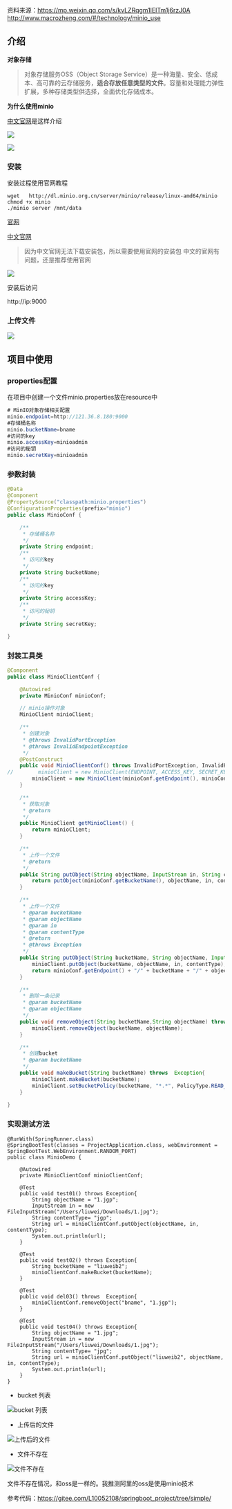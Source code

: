 资料来源：https://mp.weixin.qq.com/s/kvLZRqgm1lEITm1j6rzJ0A
http://www.macrozheng.com/#/technology/minio_use

## 介绍

**对象存储**

> 对象存储服务OSS（Object Storage Service）是一种海量、安全、低成本、高可靠的云存储服务，**适合存放任意类型的文件**。容量和处理能力弹性扩展，多种存储类型供选择，全面优化存储成本。

**为什么使用minio**

[中文官网](http://www.minio.org.cn/)是这样介绍

![](large/e6c9d24ely1h0pmax6z0dj22000p40wz.jpg)

![](large/e6c9d24ely1h0pmcmn3lpj21550u0diu.jpg)



### 安装

安装过程使用官网教程

~~~~shell
wget   http://dl.minio.org.cn/server/minio/release/linux-amd64/minio
chmod +x minio
./minio server /mnt/data
~~~~

[官网](https://min.io/)

[中文官网](http://www.minio.org.cn/)

> 因为中文官网无法下载安装包，所以需要使用官网的安装包
> 中文的官网有问题，还是推荐使用官网

![](large/e6c9d24ely1h0pmi4bhv9j21hw0leady.jpg)

安装后访问

http://ip:9000

### 上传文件

![](large/e6c9d24ely1h0pmn7c2mbj20bo0pl3yu.jpg)

## 项目中使用

### properties配置

在项目中创建一个文件minio.properties放在resource中

```Java
# MinIO对象存储相关配置
minio.endpoint=http://121.36.8.180:9000
#存储桶名称
minio.bucketName=bname
#访问的key
minio.accessKey=minioadmin
#访问的秘钥
minio.secretKey=minioadmin
```

### 参数封装

~~~~java
@Data
@Component
@PropertySource("classpath:minio.properties")
@ConfigurationProperties(prefix="minio")
public class MinioConf {

    /**
     * 存储桶名称
     */
    private String endpoint;
    /**
     * 访问的key
     */
    private String bucketName;
    /**
     * 访问的key
     */
    private String accessKey;
    /**
     * 访问的秘钥
     */
    private String secretKey;

}
~~~~

### 封装工具类

```Java
@Component
public class MinioClientConf {

    @Autowired
    private MinioConf minioConf;

    // minio操作对象
    MinioClient minioClient;

    /**
     * 创建对象
     * @throws InvalidPortException
     * @throws InvalidEndpointException
     */
    @PostConstruct
    public void MinioClientConf() throws InvalidPortException, InvalidEndpointException {
//        minioClient = new MinioClient(ENDPOINT, ACCESS_KEY, SECRET_KEY);
        minioClient = new MinioClient(minioConf.getEndpoint(), minioConf.getAccessKey(), minioConf.getSecretKey());
    }

    /**
     * 获取对象
     * @return
     */
    public MinioClient getMinioClient() {
        return minioClient;
    }

    /**
     * 上传一个文件
     * @return
     */
    public String putObject(String objectName, InputStream in, String contentType) throws Exception {
        return putObject(minioConf.getBucketName(), objectName, in, contentType);
    }

    /**
     * 上传一个文件
     * @param bucketName
     * @param objectName
     * @param in
     * @param contentType
     * @return
     * @throws Exception
     */
    public String putObject(String bucketName, String objectName, InputStream in, String contentType) throws Exception {
        minioClient.putObject(bucketName, objectName, in, contentType);
        return minioConf.getEndpoint() + "/" + bucketName + "/" + objectName;
    }

    /**
     * 删除一条记录
     * @param bucketName
     * @param objectName
     */
    public void removeObject(String bucketName,String objectName) throws  Exception{
        minioClient.removeObject(bucketName, objectName);
    }

    /**
     * 创建bucket
     * @param bucketName
     */
    public void makeBucket(String bucketName) throws  Exception{
        minioClient.makeBucket(bucketName);
        minioClient.setBucketPolicy(bucketName, "*.*", PolicyType.READ_ONLY);
    }
    
}
```

### 实现测试方法

```
@RunWith(SpringRunner.class)
@SpringBootTest(classes = ProjectApplication.class, webEnvironment = SpringBootTest.WebEnvironment.RANDOM_PORT)
public class MinioDemo {

    @Autowired
    private MinioClientConf minioClientConf;

    @Test
    public void test01() throws Exception{
        String objectName = "1.jgp";
        InputStream in = new FileInputStream("/Users/liuwei/Downloads/1.jpg");
        String contentType= "jgp";
        String url = minioClientConf.putObject(objectName, in, contentType);
        System.out.println(url);
    }

    @Test
    public void test02() throws Exception{
        String bucketName = "liuweib2";
        minioClientConf.makeBucket(bucketName);
    }

    @Test
    public void del03() throws  Exception{
        minioClientConf.removeObject("bname", "1.jgp");
    }

    @Test
    public void test04() throws Exception{
        String objectName = "1.jpg";
        InputStream in = new FileInputStream("/Users/liuwei/Downloads/1.jpg");
        String contentType= "jpg";
        String url = minioClientConf.putObject("liuweib2", objectName, in, contentType);
        System.out.println(url);
    }
}
```

- bucket 列表

![bucket 列表](large/e6c9d24ely1h0potzdhz1j22dc0kagnp.jpg)

- 上传后的文件

![上传后的文件](large/e6c9d24ely1h0potzdhz1j22dc0kagnp.jpg)

- 文件不存在

![文件不存在](large/e6c9d24ely1h0pozsqlhrj21c60bq40j.jpg)

文件不存在情况，和oss是一样的。我推测阿里的oss是使用minio技术

参考代码：https://gitee.com/L10052108/springboot_project/tree/simple/
